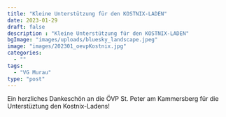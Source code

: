 ```yaml
---
title: "Kleine Unterstützung für den KOSTNIX-LADEN"
date: 2023-01-29
draft: false
description : "Kleine Unterstützung für den KOSTNIX-LADEN"
bgImage: "images/uploads/bluesky_landscape.jpeg"
image: "images/202301_oevpKostnix.jpg"
categories: 
  - ""
tags:
  - "VG Murau"
type: "post"
---
```

Ein herzliches Dankeschön an die ÖVP St. Peter am Kammersberg für die Unterstüztung den Kostnix-Ladens!
 <!--more-->

